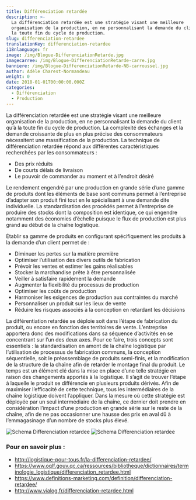 ```yaml
---
title: Différenciation retardée
description: >-
  La différenciation retardée est une stratégie visant une meilleure
  organisation de la production, en ne personnalisant la demande du client qu’à
  la toute fin du cycle de production.
slug: differenciation-retardee
translationKey: differenciation-retardee
i18nlanguage: fr
image: /img/Blogue-DifferenciationRetarde.jpg
imagecarree: /img/Blogue-DifferenciationRetarde-carre.jpg
banniere: /img/Blogue-DifferenciationRetarde-NB-carroussel.jpg
author: Adèle Charest-Normandeau
weight: 0
date: 2018-01-01T00:00:00.000Z
categories:
  - Différenciation
  - Production
---
```

La différenciation retardée est une stratégie visant une meilleure organisation de la production, en ne personnalisant la demande du client qu’à la toute fin du cycle de production. La complexité des échanges et la demande croissante de plus en plus précise des consommateurs nécessitent une massification de la production. La technique de différenciation retardée répond aux différentes caractéristiques recherchées par les consommateurs :

* Des prix réduits
* De courts délais de livraison
* Le pouvoir de commander au moment et à l’endroit désiré 

Le rendement engendré par une production en grande série d’une gamme de produits dont les éléments de base sont communs permet à l’entreprise d’adapter son produit fini tout en le spécialisant à une demande dite individuelle. La standardisation des procédés permet à l’entreprise de produire des stocks dont la composition est identique, ce qui engendre notamment des économies d’échelle puisque le flux de production est plus grand au début de la chaîne logistique. 

Établir sa gamme de produits en configurant spécifiquement les produits à la demande d’un client permet de :

* Diminuer les pertes sur la matière première
* Optimiser l’utilisation des divers outils de fabrication
* Prévoir les ventes et estimer les gains réalisables
* Stocker la marchandise prête à être personnalisée
* Veiller à satisfaire rapidement la demande
* Augmenter la flexibilité du processus de production
* Optimiser les coûts de production
* Harmoniser les exigences de production aux contraintes du marché
* Personnaliser un produit sur les lieux de vente
* Réduire les risques associés à la conception en retardant les décisions

La différentiation retardée se déploie soit dans l’étape de fabrication du produit, ou encore en fonction des territoires de vente. L’entreprise apportera donc des modifications dans sa séquence d’activités en se concentrant sur l’un des deux axes. Pour ce faire, trois concepts sont essentiels : la standardisation en amont de la chaîne logistique par l’utilisation de processus de fabrication communs, la conception séquentielle, soit le préassemblage de produits semi-finis, et la modification de la structure de la chaîne afin de retarder le montage final du produit. Le temps est un élément clé dans la mise en place d’une telle stratégie en raison des changements apportés à la logistique. Il s’agit de trouver l’étape à laquelle le produit se différencie en plusieurs produits dérivés. Afin de maximiser l’efficacité de cette technique, tous les intermédiaires de la chaîne logistique doivent l’appliquer. Dans la mesure où cette stratégie est déployée par un seul intermédiaire de la chaîne, ce dernier doit prendre en considération l’impact d’une production en grande série sur le reste de la chaîne, afin de ne pas occasionner une hausse des prix en aval dû à l’emmagasinage d’un nombre de stocks plus élevé.

![Schema Differenciation retardee](/img/differenciation-retardee1.png "Schema Differenciation retardee")
![Schema Differenciation retardee](/img/differenciation-retardee2.png "Schema Differenciation retardee")

### Pour en savoir plus :

* http://logistique-pour-tous.fr/la-differenciation-retardee/ 
* https://www.oqlf.gouv.qc.ca/ressources/bibliotheque/dictionnaires/terminologie_logistique/differenciation_retardee.html
* https://www.definitions-marketing.com/definition/differenciation-retardee/
* http://www.vialog.fr/differenciation-retardee.html
